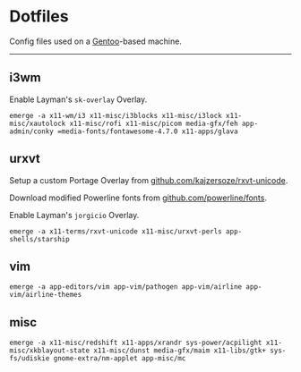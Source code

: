 # Dotfiles

Config files used on a [Gentoo][gentoo]-based machine.

---

## i3wm

Enable Layman's `sk-overlay` Overlay.

    emerge -a x11-wm/i3 x11-misc/i3blocks x11-misc/i3lock x11-misc/xautolock x11-misc/rofi x11-misc/picom media-gfx/feh app-admin/conky =media-fonts/fontawesome-4.7.0 x11-apps/glava

## urxvt

Setup a custom Portage Overlay from [github.com/kajzersoze/rxvt-unicode][urxvt].

Download modified Powerline fonts from [github.com/powerline/fonts][powerline].

Enable Layman's `jorgicio` Overlay.

    emerge -a x11-terms/rxvt-unicode x11-misc/urxvt-perls app-shells/starship

## vim

    emerge -a app-editors/vim app-vim/pathogen app-vim/airline app-vim/airline-themes

## misc

    emerge -a x11-misc/redshift x11-apps/xrandr sys-power/acpilight x11-misc/xkblayout-state x11-misc/dunst media-gfx/maim x11-libs/gtk+ sys-fs/udiskie gnome-extra/nm-applet app-misc/mc

[gentoo]: https://gentoo.org
[urxvt]: https://github.com/kajzersoze/rxvt-unicode
[powerline]: https://github.com/powerline/fonts

